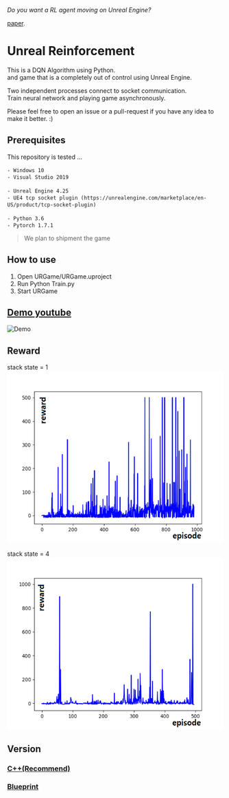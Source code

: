 *Do you want a RL agent moving on Unreal Engine?*

[paper](https://github.com/SHSongs/UnrealReinforcement/wiki). 

# Unreal Reinforcement

This is a DQN Algorithm using Python.  
and game that is a completely out of control using Unreal Engine.  

Two independent processes connect to socket communication.  
Train neural network and playing game asynchronously.  


Please feel free to open an issue or a pull-request if you have any idea to make it better. :)



## Prerequisites
This repository is tested ...
```
- Windows 10
- Visual Studio 2019

- Unreal Engine 4.25
- UE4 tcp socket plugin (https://unrealengine.com/marketplace/en-US/product/tcp-socket-plugin)

- Python 3.6
- Pytorch 1.7.1
```
> We plan to shipment the game

## How to use
1. Open URGame/URGame.uproject
2. Run Python Train.py
3. Start URGame
   
## [Demo youtube](https://www.youtube.com/watch?v=9NzTpVfRoCg)
![Demo](img/Demo.gif)  
## Reward
stack state = 1  
<img src="img/epsoid1000.png" height="400">  

stack state = 4  
<img src="img/epsoid500-stackstate-4.png" height="400">  

## Version
### [C++(Recommend)](https://github.com/SHSongs/UnrealReinforcement/tree/cpp)  
### [Blueprint](https://github.com/SHSongs/UnrealReinforcement/tree/blueprint)

